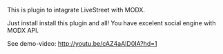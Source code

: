 This is plugin to intagrate LiveStreet with MODX.

Just install install this plugin and all! You have excelent social engine with MODX API.

See demo-video: <a href="http://youtu.be/cAZ4aAID0IA?hd=1">http://youtu.be/cAZ4aAID0IA?hd=1</a>